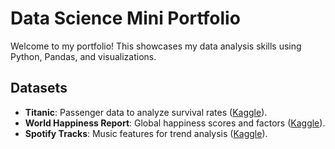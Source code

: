 # Data Science Mini Portfolio
Welcome to my portfolio! This showcases my data analysis skills using Python, Pandas, and visualizations.

## Datasets
- **Titanic**: Passenger data to analyze survival rates ([Kaggle](https://www.kaggle.com/c/titanic)).
- **World Happiness Report**: Global happiness scores and factors ([Kaggle](https://www.kaggle.com/unsdsn/world-happiness)).
- **Spotify Tracks**: Music features for trend analysis ([Kaggle](https://www.kaggle.com/maharship/sporify-tracks-dataset)).